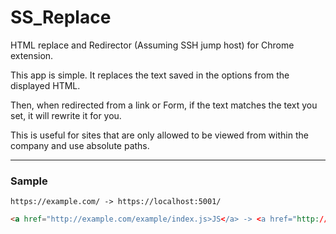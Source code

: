 SS_Replace
=====================
HTML replace and Redirector (Assuming SSH jump host) for Chrome extension.

This app is simple.
It replaces the text saved in the options from the displayed HTML.

Then, when redirected from a link or Form, if the text matches the text you set, it will rewrite it for you.

This is useful for sites that are only allowed to be viewed from within the company and use absolute paths.

---
### Sample

```
https://example.com/ -> https://localhost:5001/
```
``` html
<a href="http://example.com/example/index.js>JS</a> -> <a href="http://localhost:5001/example/index.js>JS</a>
```
